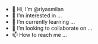 - 👋 Hi, I’m @riyasmilan
- 👀 I’m interested in ...
- 🌱 I’m currently learning ...
- 💞️ I’m looking to collaborate on ...
- 📫 How to reach me ...

<!---
riyasmilan/riyasmilan is a ✨ special ✨ repository because its `README.md` (this file) appears on your GitHub profile.
You can click the Preview link to take a look at your changes.
--->
